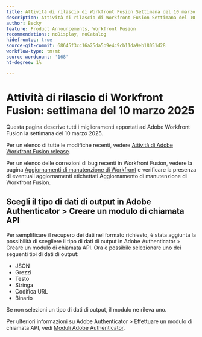 ```yaml
---
title: Attività di rilascio di Workfront Fusion Settimana del 10 marzo 2025
description: Attività di rilascio di Workfront Fusion Settimana del 10 marzo 2025
author: Becky
feature: Product Announcements, Workfront Fusion
recommendations: noDisplay, noCatalog
hidefromtoc: true
source-git-commit: 68645f3cc16a25da5b9e4c9cb11da9eb18051d28
workflow-type: tm+mt
source-wordcount: '168'
ht-degree: 1%

---
```


# Attività di rilascio di Workfront Fusion: settimana del 10 marzo 2025

Questa pagina descrive tutti i miglioramenti apportati ad Adobe Workfront Fusion la settimana del 10 marzo 2025.

Per un elenco di tutte le modifiche recenti, vedere [Attività di Adobe Workfront Fusion release](/help/workfront-fusion/fusion-product-releases/fusion-release-activity.md).

Per un elenco delle correzioni di bug recenti in Workfront Fusion, vedere la pagina [Aggiornamenti di manutenzione di Workfront](https://experienceleague.adobe.com/it/docs/workfront-known-issues/releases/current-updates) e verificare la presenza di eventuali aggiornamenti etichettati Aggiornamento di manutenzione di Workfront Fusion.


## Scegli il tipo di dati di output in Adobe Authenticator > Creare un modulo di chiamata API

Per semplificare il recupero dei dati nel formato richiesto, è stata aggiunta la possibilità di scegliere il tipo di dati di output in Adobe Authenticator > Creare un modulo di chiamata API. Ora è possibile selezionare uno dei seguenti tipi di dati di output:

* JSON
* Grezzi
* Testo
* Stringa
* Codifica URL
* Binario

Se non selezioni un tipo di dati di output, il modulo ne rileva uno.

Per ulteriori informazioni su Adobe Authenticator > Effettuare un modulo di chiamata API, vedi [Moduli Adobe Authenticator](/help/workfront-fusion/references/apps-and-modules/adobe-connectors/adobe-authenticator-modules.md).


